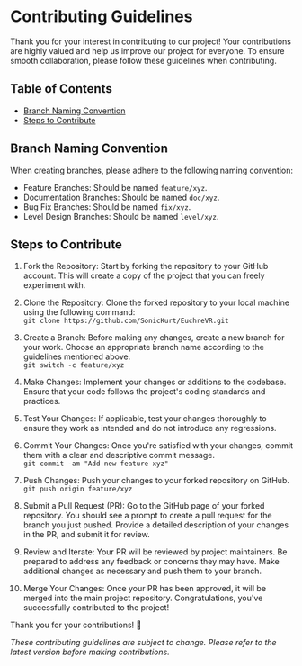 # Contributing Guidelines

Thank you for your interest in contributing to our project! Your contributions are highly valued and help us improve our project for everyone. To ensure smooth collaboration, please follow these guidelines when contributing.

## Table of Contents
- [Branch Naming Convention](#branch-naming-convention)
- [Steps to Contribute](#steps-to-contribute)

## Branch Naming Convention
When creating branches, please adhere to the following naming convention:

- Feature Branches: Should be named `feature/xyz`.
- Documentation Branches: Should be named `doc/xyz`.
- Bug Fix Branches: Should be named `fix/xyz`.
- Level Design Branches: Should be named `level/xyz`.

## Steps to Contribute
1. Fork the Repository: Start by forking the repository to your GitHub account. This will create a copy of the project that you can freely experiment with.

2. Clone the Repository: Clone the forked repository to your local machine using the following command:<br>
`git clone https://github.com/SonicKurt/EuchreVR.git`

3. Create a Branch: Before making any changes, create a new branch for your work. Choose an appropriate branch name according to the guidelines mentioned above.<br>
`git switch -c feature/xyz`

4. Make Changes: Implement your changes or additions to the codebase. Ensure that your code follows the project's coding standards and practices.

5. Test Your Changes: If applicable, test your changes thoroughly to ensure they work as intended and do not introduce any regressions.

6. Commit Your Changes: Once you're satisfied with your changes, commit them with a clear and descriptive commit message.<br>
`git commit -am "Add new feature xyz"`

7. Push Changes: Push your changes to your forked repository on GitHub.<br>
`git push origin feature/xyz`

8. Submit a Pull Request (PR): Go to the GitHub page of your forked repository. You should see a prompt to create a pull request for the branch you just pushed. Provide a detailed description of your changes in the PR, and submit it for review.

9. Review and Iterate: Your PR will be reviewed by project maintainers. Be prepared to address any feedback or concerns they may have. Make additional changes as necessary and push them to your branch.

10. Merge Your Changes: Once your PR has been approved, it will be merged into the main project repository. Congratulations, you've successfully contributed to the project!

Thank you for your contributions! 🎉

*These contributing guidelines are subject to change. Please refer to the latest version before making contributions.*